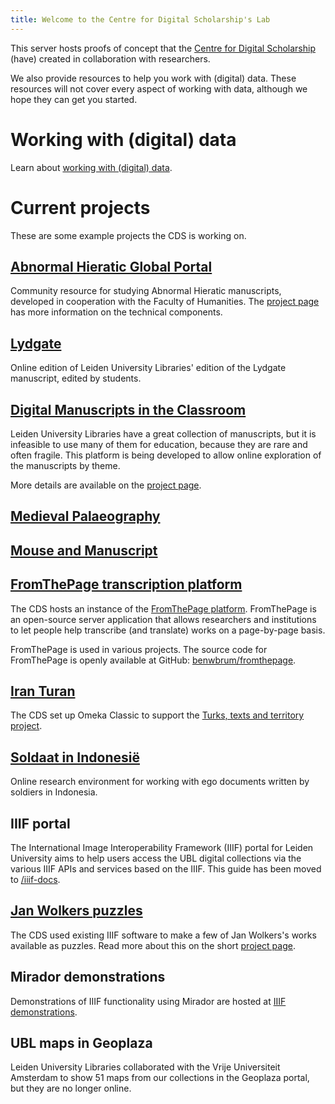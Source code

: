 ```yaml
---
title: Welcome to the Centre for Digital Scholarship's Lab
---
```


This server hosts proofs of concept that the
[Centre for Digital Scholarship][cds] (have) created in collaboration with
researchers.

[cds]: https://www.library.universiteitleiden.nl/about-us/centre-for-digital-scholarship

We also provide resources to help you work with (digital) data.
These resources will not cover every aspect of working with data,
although we hope they can get you started.

# Working with (digital) data

Learn about [working with (digital) data](working-with-data/index.md).

# Current projects

These are some example projects the CDS is working on.

## [Abnormal Hieratic Global Portal](abnormalhieratic/)

Community resource for studying Abnormal Hieratic manuscripts, developed in
cooperation with the Faculty of Humanities.
The [project page](projects/abnormal-hieratic.md) has more information on the
technical components.

## [Lydgate](lydgate/)

Online edition of Leiden University Libraries' edition of the Lydgate
manuscript, edited by students.

## [Digital Manuscripts in the Classroom](https://digmanclass.universiteitleiden.nl/)

Leiden University Libraries have a great collection of manuscripts,
but it is infeasible to use many of them for education, because they
are rare and often fragile. This platform is being developed to allow
online exploration of the manuscripts by theme.

More details are available on the [project page](projects/digmanclass.md).

## [Medieval Palaeography](https://paleo.digitalscholarship.nl/)

## [Mouse and Manuscript](https://mouse.digitalscholarship.nl/)

## [FromThePage transcription platform](https://transcription.digitalscholarship.nl/)

The CDS hosts an instance of the
[FromThePage platform](https://fromthepage.com). FromThePage is an
open-source server application that allows researchers and institutions
to let people help transcribe (and translate) works on a page-by-page basis.

FromThePage is used in various projects. The source code for FromThePage
is openly available at GitHub: [benwbrum/fromthepage](https://github.com/benwbrum/fromthepage).

## [Iran Turan](https://iranturan.leiden.edu/)

The CDS set up Omeka Classic to support the [Turks, texts and territory project][iranproject].

[iranproject]: https://www.universiteitleiden.nl/en/research/research-projects/humanities/turks-texts-and-territory

## [Soldaat in Indonesië](https://indonesie.universiteitleiden.nl/)

Online research environment for working with ego documents written by soldiers
in Indonesia.

## IIIF portal

The International Image Interoperability Framework (IIIF) portal for Leiden
University aims to help users access the UBL digital collections via the
various IIIF APIs and services based on the IIIF.
This guide has been moved to [/iiif-docs](https://lab.library.universiteitleiden.nl/iiif-docs/).

## [Jan Wolkers puzzles](https://lab.library.universiteitleiden.nl/iiif-demo/puzzles.html)

The CDS used existing IIIF software to make a few of Jan Wolkers's works
available as puzzles.
Read more about this on the short [project page](projects/wolkers-puzzles.md).

## Mirador demonstrations

Demonstrations of IIIF functionality using Mirador are hosted at [IIIF demonstrations](iiif-demo/).

## UBL maps in Geoplaza

Leiden University Libraries collaborated with the Vrije Universiteit
Amsterdam to show 51 maps from our collections in the Geoplaza portal, but they
are no longer online.
